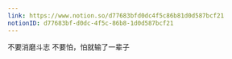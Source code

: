 ```yaml
---
link: https://www.notion.so/d77683bfd0dc4f5c86b81d0d587bcf21
notionID: d77683bf-d0dc-4f5c-86b8-1d0d587bcf21
---
```

不要消磨斗志
不要怕，怕就输了一辈子